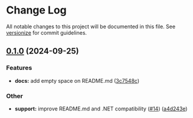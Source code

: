 # Change Log

All notable changes to this project will be documented in this file. See [versionize](https://github.com/versionize/versionize) for commit guidelines.

<a name="0.1.0"></a>
## [0.1.0](https://www.github.com/ryuzakyl/Nhtsa.SDK/releases/tag/v0.1.0) (2024-09-25)

### Features

* **docs:** add empty space on README.md ([3c7548c](https://www.github.com/ryuzakyl/Nhtsa.SDK/commit/3c7548c007782af4782e0d6f4e1f7d921f928f42))

### Other

* **support:** improve README.md and .NET compatibility ([#14](https://www.github.com/ryuzakyl/Nhtsa.SDK/issues/14)) ([a4d243e](https://www.github.com/ryuzakyl/Nhtsa.SDK/commit/a4d243e6def6bb5638808f00f45ad451e6eeaccb))

